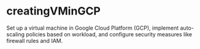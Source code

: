# creatingVMinGCP
Set up a virtual machine in Google Cloud Platform (GCP), implement auto-scaling policies based on workload, and configure security measures like firewall rules and IAM.
